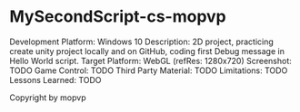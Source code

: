 # MySecondScript-cs-mopvp
Development Platform: Windows 10
Description: 2D project, practicing create unity project locally and
on GitHub, coding first Debug message in Hello World script.
Target Platform: WebGL (refRes: 1280x720)
Screenshot: TODO
Game Control: TODO
Third Party Material: TODO
Limitations: TODO
Lessons Learned: TODO

Copyright by mopvp